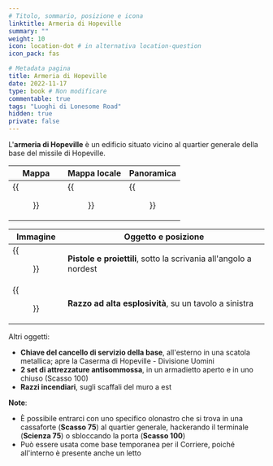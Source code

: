 ```yaml
---
# Titolo, sommario, posizione e icona
linktitle: Armeria di Hopeville
summary: ""
weight: 10
icon: location-dot # in alternativa location-question
icon_pack: fas

# Metadata pagina
title: Armeria di Hopeville
date: 2022-11-17
type: book # Non modificare
commentable: true
tags: "Luoghi di Lonesome Road"
hidden: true
private: false
---
```


<div class="fnv">

L'**armeria di Hopeville** è un edificio situato vicino al quartier generale della base del missile di Hopeville.

| Mappa | Mappa locale | Panoramica |
| ----- | ------------ | ---------- |
| {{<figure src="fnv/Hopeville_armory_loc.webp">}}      |  {{<figure src="fnv/LR_Hopeville_armory_loc.webp">}}            |  {{<figure src="fnv/Hopeville_Armory.webp">}}          |

| Immagine | Oggetto e posizione |
| -------- | ------------------- |
| {{<figure src="fnv/Guns_and_Bullets_Hopeville_armory.webp">}}         | **Pistole e proiettili**, sotto la scrivania all'angolo a nordest                    |
| {{<figure src="fnv/FNVLR_rocket_Hopeville_armory_table.webp">}}         |  **Razzo ad alta esplosività**, su un tavolo a sinistra                   |

Altri oggetti:
- **Chiave del cancello di servizio della base**, all'esterno in una scatola metallica; apre la Caserma di Hopeville - Divisione Uomini
- **2 set di attrezzature antisommossa**, in un armadietto aperto e in uno chiuso (Scasso 100)
- **Razzi incendiari**, sugli scaffali del muro a est

**Note**:
- È possibile entrarci con uno specifico olonastro che si trova in una cassaforte (**Scasso 75**) al quartier generale, hackerando il terminale (**Scienza 75**) o sbloccando la porta (**Scasso 100**)
- Può essere usata come base temporanea per il Corriere, poiché all'interno è presente anche un letto

</div>

